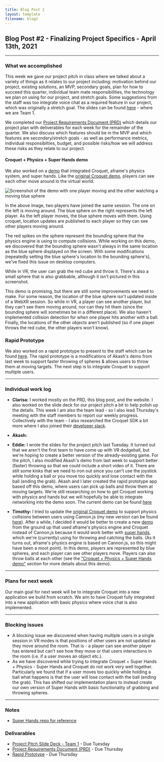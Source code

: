 ```yaml
---
title: Blog Post 2
layout: template
filename: blog2
---
```


## Blog Post #2 -  Finalizing Project Specifics - April 13th, 2021

<hr>

### What we accomplished

This week we gave our project pitch in class where we talked about a variety of things as it relates to our project including: motivation behind our project, existing solutions, an MVP, secondary goals, plan for how to succeed this quarter, individual team mate responsibilities, the technology we plan on using for our project, and stretch goals. Some suggestions from the staff was too integrate voice chat as a required feature in our project, which was originally a stretch goal. The slides can be found [here](https://docs.google.com/presentation/d/1ooTNhn3zvYbwdJ0hO6mIZ8DKmbj0zTc9Z7tN6LT96zE/edit) - where we are Team 1.

We completed our [Project Requirements Document (PRD)](https://uwrealitylab.github.io/xrcapstone21sp-team1/project_requirements_doc) which details our project plan with deliverables for each week for the remainder of the quarter. We also discuss which features should be in the MVP and which features are secondary/stretch goals - as well as performance metrics, individual responsibilties, budget, and possible risks/how we will address these risks as they relate to our project.

#### Croquet + Physics + Super Hands demo
We also worked on a [demo](https://super-hands-croquet.glitch.me/) that integrated Croquet, aframe's physics system, and super hands. Like the [original Croquet demo](https://croquet-hello-webvr.glitch.me/), players can see each other move around in the virtual world.

![Screenshot of the demo with one player moving and the other watching a moving blue sphere](/images/croquet-player.gif)

In the above image, two players have joined the same session. The one on the left is moving around. The blue sphere on the right represents the left player. As the left player moves, the blue sphere moves with them. Using croquet, location updates are published to each player so they can see other players moving around.

The red spikes on the sphere represent the bounding sphere that the physics engine is using to compute collisions. While working on this demo, we discovered that the bounding sphere wasn't always in the same location as the blue sphere displayed on the screen. With some modifications (repeatedly setting the blue sphere's location to the bounding sphere's), we've fixed this issue on desktop computers.

While in VR, the user can grab the red cube and throw it. There's also a small sphere that is also grabbable, although it isn't pictured in this screenshot.

This demo is promising, but there are still some improvements we need to make. For some reason, the location of the blue sphere isn't updated inside of a WebXR session. So while in VR, a player can see another player, but they can't see them moving around, nor can they hit them (since the bounding sphere will sometimes be in a different place). We also haven't implemented collision detection for when one player hits another with a ball. Finally, the locations of the other objects aren't published (so if one player throws the red cube, the other players won't know).

### Rapid Prototype
We also worked on a rapid prototype to present to the staff which can be found [here](https://aba1.glitch.me/). The rapid prototype is a modifications of Akash's demo from last week to support faster throwing of spheres & allows users to throw them at moving targets. The next step is to integrate Croquet to support multiple users.


<hr>

### Individual work log

- **Clarisa:** I worked mostly on the PRD, this blog post, and the website. I also worked on the slide deck for our project pitch a bit to help polish up the details. This week I am also the team lead - so I also lead Thursday's meeting with the staff members to report our weekly progress. Collectively with the team - I also researched the Croquet SDK a bit more where I also joined their [developer slack](https://croquet-dev.slack.com/join/shared_invite/zt-ns5gscrp-6nfDQSzxvpgoJyRg9DNfsQ#/shared-invite/email).

- **Akash:**

- **Eddie:** I wrote the slides for the project pitch last Tuesday. It turned out that we aren't the first team to have come up with VR dodgeball, but we're hoping to create a better version of the already-existing game. For the pitch, I also modified Akash's demo from last week to support better (faster) throwing so that we could include a short video of it. There are still some kinks that we need to iron out since you can't use the joystick while holding a ball or you move too quickly and lose contact with the ball (ending the grab). Akash and I later created the rapid prototype app based off this demo, where users can pick up balls and throw them at moving targets. We're still researching on how to get Croquet working with physics and hands but we will hopefully be able to integrate networking into the demo soon. The current demo can be found [here](https://aba1.glitch.me/)

- **Timothy:** I tried to update the [original Croquet demo](https://croquet-hello-webvr.glitch.me/) to support physics collisions between users using Cannon.js (my new version can be found [here](https://croquet-aframe-cannon.glitch.me/)). After a while, I decided it would be better to create a new [demo](https://super-hands-croquet.glitch.me/) from the ground up that used aframe's physics engine and Croquet instead of Cannon.js because it would work better with [super hands](https://github.com/wmurphyrd/aframe-super-hands-component), which we're (currently) using for throwing and catching the balls. (As it turns out, aframe's physics engine is based on Cannon.js, so this might have been a moot point). In this demo, players are represented by blue spheres, and each player can see other players move. Players can also throw balls at each other (see the ["Croquet + Physics + Super Hands demo"](#croquet--physics--super-hands-demo) section for more details about this demo).

<hr>

### Plans for next week

Our main goal for next week will be to integrate Croquet into a new application we build from scratch. We aim to have Croquet fully integrated into a new application with basic physics where voice chat is also implemented.

<hr>

### Blocking issues
- A blocking issue we discovered when having multiple users in a single session in VR modes is that positions of other users are not updated as they move around the room. That is - a player can see another player has entered but can't see how they move or that users interactions in the room (i.e. if a user moves an object etc.).
- As we have discovered while trying to integrate Croquet + Super Hands + Physics - Super Hands and Croquet do not work very well together. Particularly we found that if a user moves too quickly while holding a ball what happens is that the user will lose contact with the ball (ending the grab). This has shifted our implementation plans to instead create our own version of Super Hands with basic functionality of grabbing and throwing spheres.

<hr>

### Notes
- [Super Hands repo for reference](https://github.com/wmurphyrd/aframe-super-hands-component)


### Delivarables
- [Project Pitch Slide Deck - Team 1](https://docs.google.com/presentation/d/1ooTNhn3zvYbwdJ0hO6mIZ8DKmbj0zTc9Z7tN6LT96zE/edit) - Due Tuesday
- [Project Requirements Document (PRD)](https://uwrealitylab.github.io/xrcapstone21sp-team1/project_requirements_doc) - Due Thursday
- [Rapid Prototype](https://aba1.glitch.me/) - Due Thursday
